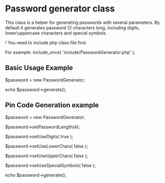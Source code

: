 Password generator class
======================

This class is a helper for generating passwords with several parameters.
By default it generates password 12 characters long, including digits, lower\uppercase characters and special symbols.
 
! You need to include php class file first.

For example: include_once( 'include/PasswordGenerator.php' );

## Basic Usage Example
$password = new PasswordGenerator;

echo $password->generate();


## Pin Code Generation example
$password = new PasswordGenerator;

$password->setPasswordLength(4);

$password->setUseDigits( true );

$password->setUseLowerChars( false );

$password->setUseUpperChars( false );

$password->setUseSpecialSymbols( false );

echo $password->generate();

